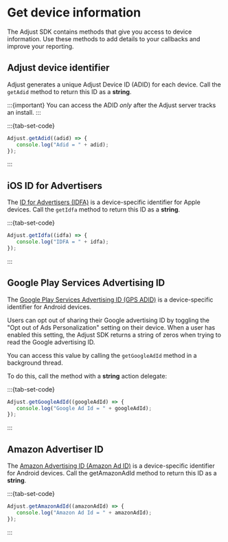# Get device information

The Adjust SDK contains methods that give you access to device information. Use these methods to add details to your callbacks and improve your reporting.

## Adjust device identifier

Adjust generates a unique Adjust Device ID (ADID) for each device. Call the `getAdid` method to return this ID as a **string**.

:::{important}
You can access the ADID _only_ after the Adjust server tracks an install.
:::

:::{tab-set-code}

```js
Adjust.getAdid((adid) => {
   console.log("Adid = " + adid);
});
```

:::

## iOS ID for Advertisers

The [ID for Advertisers (IDFA)](https://developer.apple.com/documentation/adsupport/asidentifiermanager/1614151-advertisingidentifier) is a device-specific identifier for Apple devices. Call the `getIdfa` method to return this ID as a **string**.

:::{tab-set-code}

```js
Adjust.getIdfa((idfa) => {
   console.log("IDFA = " + idfa);
});
```

:::

## Google Play Services Advertising ID

The [Google Play Services Advertising ID (GPS ADID)](https://support.google.com/googleplay/android-developer/answer/6048248?hl=en) is a device-specific identifier for Android devices.

Users can opt out of sharing their Google advertising ID by toggling the "Opt out of Ads Personalization" setting on their device. When a user has enabled this setting, the Adjust SDK returns a string of zeros when trying to read the Google advertising ID.

You can access this value by calling the `getGoogleAdId` method in a background thread.

To do this, call the method with a **string** action delegate:

:::{tab-set-code}

```js
Adjust.getGoogleAdId((googleAdId) => {
   console.log("Google Ad Id = " + googleAdId);
});
```

:::

## Amazon Advertiser ID

The [Amazon Advertising ID (Amazon Ad ID)](https://developer.amazon.com/docs/policy-center/advertising-id.html) is a device-specific identifier for Android devices. Call the getAmazonAdId method to return this ID as a **string**.

:::{tab-set-code}

```js
Adjust.getAmazonAdId((amazonAdId) => {
   console.log("Amazon Ad Id = " + amazonAdId);
});
```

:::
